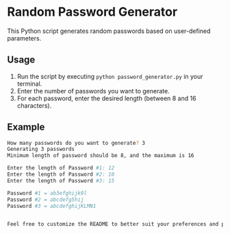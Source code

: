 # Random Password Generator

This Python script generates random passwords based on user-defined parameters.

## Usage

1. Run the script by executing `python password_generator.py` in your terminal.
2. Enter the number of passwords you want to generate.
3. For each password, enter the desired length (between 8 and 16 characters).

## Example

```bash
How many passwords do you want to generate? 3
Generating 3 passwords
Minimum length of password should be 8, and the maximum is 16

Enter the length of Password #1: 12
Enter the length of Password #2: 10
Enter the length of Password #3: 15

Password #1 = ab3efghijk9l
Password #2 = abcdefg5hij
Password #3 = abcdefghijKLMN1


Feel free to customize the README to better suit your preferences and provide more detailed instructions.
